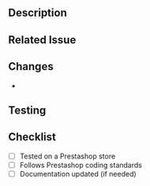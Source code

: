 ## Description
<!-- Briefly describe what this PR does -->

## Related Issue
<!-- Link related issues, e.g. Closes #123 -->

## Changes
- 

## Testing
<!-- How can reviewers test this? -->

## Checklist
- [ ] Tested on a Prestashop store
- [ ] Follows Prestashop coding standards
- [ ] Documentation updated (if needed)
